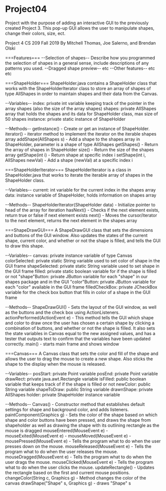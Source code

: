 # Project04
Project with the purpose of adding an interactive GUI to the previously created Project 3. This pop-up GUI allows the user to manipulate shapes, change their colors, size, ect. 

Project 4
CS 209 Fall 2019
By Mitchell Thomas, Joe Salerno, and Brendan Olski

===Features===
--Selection of shapes--
Describe how you programmed the selection of shapes in a general sense, include descriptions of any patterns you used.
--Dragged shape preview--
etc
--Other features--
etc etc

===ShapeHolder===
ShapeHolder.java contains a ShapeHolder class that works with the ShapeHolderIterator class to store an array of shapes of type AllShapes in order to maintain shapes and their data from the Canvas.

--Variables--
index: private int variable keeping track of the pointer in the array shapes (also the size of the array shapes)
shapes: private AllShapes array that holds the shapes and its data for ShapeHolder class, max size of 50 shapes
instance: private static instance of ShapeHolder

--Methods--
getInstance() - Create or get an instance of ShapeHolder.
iterator() - iterator method to implement the iterator on the iterable shapes array
addShape(AllShapes s) - Add a shape to the shapes array in ShapeHolder, parameter is a shape of type AllShapes
getShapes() - Return the array of shapes in ShapeHolder
size() - Return the size of the shapes array
getShape(int i) - Return shape at specific index i
setShape(int i, AllShapes newVal) - Add a shape (newVal) at a specific index i

===ShapeHolderIterator===
ShapeHolderIterator is a class in ShapeHolder.java that works to iterate the iterable array of shapes in the ShapeHolder class.

--Variables--
current: int variable for the current index in the shapes array
data: instance variable of ShapeHolder, holds information on shapes array

--Methods--
ShapeHolderIterator(ShapeHolder data) - Initialize pointer to head of the array for iteration
hasNext() - Checks if the next element exists, return true or false if next element exists
next() - Moves the cursor/iterator to the next element, returns the next element in the shapes array

===ShapeDrawGUI===
A ShapeDrawGUI class that sets the dimensions and buttons of the GUI window. Also updates the states of the current shape, current color, and whether or not the shape is filled, and tells the GUI to draw this shape.

--Variables--
canvas: private instance variable of type Canvas 
colorSelected: private static String variable used to set color of shape in the GUI frame
shapeSelected: private static String variable used to set shape in the GUI frame
filled: private static boolean variable for if the shape is filled or not
"shape"Button: private JButton variable for each "shape" in our shapes package and in the GUI
"color"Button: private JButton variable for each "color" available in the GUI frame
filledCheckBox: private JCheckBox variable for the check box button that fills in color of a shape in the GUI frame

--Methods--
ShapeDrawGUI() - Sets the layout of the GUI window, as well as the buttons and the check box using ActionListeners.
actionPerformed(ActionEvent e) - This method tells the GUI which shape and color to draw once the user has chosen a certain shape by clicking a combination of buttons, and whether or not the shape is filled. It also sets the state variables in Canvas equal to the new assigned values, and has a tester that outputs text to confirm that the variables have been updated correctly.
main() - starts main frame and shows window

===Canvas===
 A Canvas class that sets the color and fill of the shape and allows the user to drag the mouse to create a new shape. Also sticks the shape to the display when the mouse is released.
 
--Variables--
posStart: private Point variable
posEnd: private Point variable  
drawRect: private java.awt.Rectangle variable
isFilled: public boolean variable that keeps track of if the shape is filled or not
newColor: public String variable 
shapeToDraw: public String variable 
drawnShape: private AllShapes 
holder: private ShapeHolder instance variable

--Methods--
Canvas() - Constructor method that establishes default settings for shape and background color, and adds listeners.
paintComponent(Graphics g) - Sets the color of the shape based on which shape and color buttons have been pressed, and draws the shape from shapeholder as well as drawing the shape with its outlining rectangle as the mouse is dragged
mouseEntered(MouseEvent e) - 
mouseExited(MouseEvent e) - 
mouseMoved(MouseEvent e) - 
mousePressed(MouseEvent e) - Tells the program what to do when the user presses down on the mouse.
mouseReleased(MouseEvent e) - Tells the program what to do when the user releases the mouse.
mouseDragged(MouseEvent e) - Tells the program what to do when the user drags the mouse.
mouseClicked(MouseEvent e) - Tells the program what to do when the user clicks the mouse.
updateRectangle() - Updates the rectangle based on the first and current mouse positions.
changeColor(String c, Graphics g) - Method changes the color of the canvas
drawShape("Shape" s, Graphics g) - draws "Shape" s

